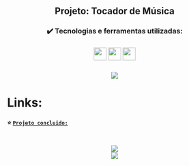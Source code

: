 <h2 align="center">Projeto: Tocador de Música</h2>

<h3 align="center">✔️ Tecnologias e ferramentas utilizadas: </h3>
  
<h3 align="center"> <img src="https://user-images.githubusercontent.com/111543645/217710038-95ae8769-4eb4-4e57-80b0-f2e049ba5e49.png" width="30" height="30"/> <img src="https://user-images.githubusercontent.com/111543645/217708557-008f7034-d929-4436-98b6-c6aa8c0d346d.png" width="30" height="30"/> <img src="https://user-images.githubusercontent.com/111543645/217708445-49e790f6-fe23-4020-a6fb-d47027a87c45.png" width="30" height="30"/>
<h3 align="center"> <img src="https://img.shields.io/badge/-Visual%20Studio%20Code-05122A?style=flat&logo=visual-studio-code&logoColor=007ACC"/>


# Links:
#### :star: [`Projeto concluido:`]()
  
#
<div align="center"> <img src="https://img.shields.io/github/license/dropbox/dropbox-sdk-java"/></div>  
<div align="center"> <img src="http://img.shields.io/static/v1?label=STATUS&message=EM%20DESENVOLVIMENTO&color=f8efd4&style=for-the-badge"/></div>
